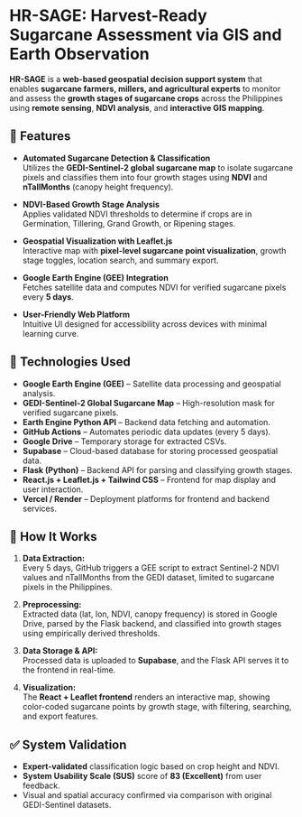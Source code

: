 # HR-SAGE: Harvest-Ready Sugarcane Assessment via GIS and Earth Observation

**HR-SAGE** is a **web-based geospatial decision support system** that enables **sugarcane farmers, millers, and agricultural experts** to monitor and assess the **growth stages of sugarcane crops** across the Philippines using **remote sensing**, **NDVI analysis**, and **interactive GIS mapping**.

## 🌱 Features

- **Automated Sugarcane Detection & Classification**  
  Utilizes the **GEDI-Sentinel-2 global sugarcane map** to isolate sugarcane pixels and classifies them into four growth stages using **NDVI** and **nTallMonths** (canopy height frequency).
- **NDVI-Based Growth Stage Analysis**  
  Applies validated NDVI thresholds to determine if crops are in Germination, Tillering, Grand Growth, or Ripening stages.

- **Geospatial Visualization with Leaflet.js**  
  Interactive map with **pixel-level sugarcane point visualization**, growth stage toggles, location search, and summary export.

- **Google Earth Engine (GEE) Integration**  
  Fetches satellite data and computes NDVI for verified sugarcane pixels every **5 days**.

- **User-Friendly Web Platform**  
  Intuitive UI designed for accessibility across devices with minimal learning curve.

## 🔧 Technologies Used

- **Google Earth Engine (GEE)** – Satellite data processing and geospatial analysis.
- **GEDI-Sentinel-2 Global Sugarcane Map** – High-resolution mask for verified sugarcane pixels.
- **Earth Engine Python API** – Backend data fetching and automation.
- **GitHub Actions** – Automates periodic data updates (every 5 days).
- **Google Drive** – Temporary storage for extracted CSVs.
- **Supabase** – Cloud-based database for storing processed geospatial data.
- **Flask (Python)** – Backend API for parsing and classifying growth stages.
- **React.js + Leaflet.js + Tailwind CSS** – Frontend for map display and user interaction.
- **Vercel / Render** – Deployment platforms for frontend and backend services.

## 🚀 How It Works

1. **Data Extraction:**  
   Every 5 days, GitHub triggers a GEE script to extract Sentinel-2 NDVI values and nTallMonths from the GEDI dataset, limited to sugarcane pixels in the Philippines.

2. **Preprocessing:**  
   Extracted data (lat, lon, NDVI, canopy frequency) is stored in Google Drive, parsed by the Flask backend, and classified into growth stages using empirically derived thresholds.

3. **Data Storage & API:**  
   Processed data is uploaded to **Supabase**, and the Flask API serves it to the frontend in real-time.

4. **Visualization:**  
   The **React + Leaflet frontend** renders an interactive map, showing color-coded sugarcane points by growth stage, with filtering, searching, and export features.

## ✅ System Validation

- **Expert-validated** classification logic based on crop height and NDVI.
- **System Usability Scale (SUS)** score of **83 (Excellent)** from user feedback.
- Visual and spatial accuracy confirmed via comparison with original GEDI-Sentinel datasets.
